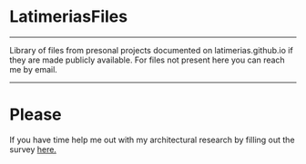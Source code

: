 # LatimeriasFiles

---

Library of files from presonal projects documented on latimerias.github.io if they are made publicly available.
For files not present here you can reach me by email.

---

# Please
If you have time help me out with my architectural research by filling out the survey [here.](https://docs.google.com/forms/d/e/1FAIpQLSdZtdf6eobLYJHM9Jrjs8mUJWDF1eSGMAo6GEEwMjzf-yTDpA/viewform?usp=sf_link)



